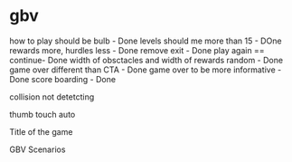# gbv


how to play should be bulb - Done 
levels should me more than 15 - DOne
rewards more, hurdles less - Done
remove exit - Done
play again == continue- Done
width of obsctacles and width of rewards random - Done
game over different than CTA - Done
game over to be more informative - Done
score boarding - Done






collision not detetcting




thumb touch auto


Title of the game

GBV Scenarios